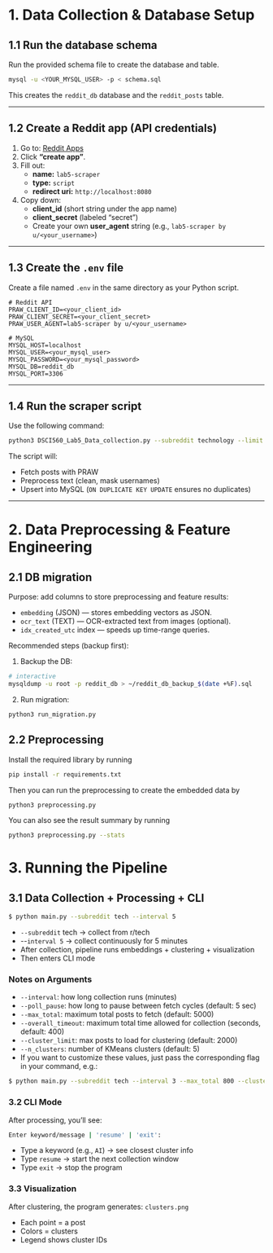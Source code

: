 # 1. Data Collection & Database Setup

## 1.1 Run the database schema
Run the provided schema file to create the database and table.

```bash
mysql -u <YOUR_MYSQL_USER> -p < schema.sql

```

This creates the `reddit_db` database and the `reddit_posts` table.

---

## 1.2 Create a Reddit app (API credentials)
1. Go to: [Reddit Apps](https://www.reddit.com/prefs/apps)
2. Click **“create app”**.
3. Fill out:
   - **name:** `lab5-scraper`
   - **type:** `script`
   - **redirect uri:** `http://localhost:8080`
4. Copy down:
   - **client_id** (short string under the app name)
   - **client_secret** (labeled “secret”)
   - Create your own **user_agent** string (e.g., `lab5-scraper by u/<your_username>`)

---

## 1.3 Create the `.env` file
Create a file named `.env` in the same directory as your Python script.

```
# Reddit API
PRAW_CLIENT_ID=<your_client_id>
PRAW_CLIENT_SECRET=<your_client_secret>
PRAW_USER_AGENT=lab5-scraper by u/<your_username>

# MySQL
MYSQL_HOST=localhost
MYSQL_USER=<your_mysql_user>
MYSQL_PASSWORD=<your_mysql_password>
MYSQL_DB=reddit_db
MYSQL_PORT=3306
```

---

## 1.4 Run the scraper script
Use the following command:

```bash
python3 DSCI560_Lab5_Data_collection.py --subreddit technology --limit 500
```

The script will:
- Fetch posts with PRAW
- Preprocess text (clean, mask usernames)
- Upsert into MySQL (`ON DUPLICATE KEY UPDATE` ensures no duplicates)

---

# 2. Data Preprocessing & Feature Engineering

## 2.1 DB migration
Purpose: add columns to store preprocessing and feature results:
- `embedding` (JSON) — stores embedding vectors as JSON.
- `ocr_text` (TEXT) — OCR-extracted text from images (optional).
- `idx_created_utc` index — speeds up time-range queries.

Recommended steps (backup first):

1. Backup the DB:
```bash
# interactive
mysqldump -u root -p reddit_db > ~/reddit_db_backup_$(date +%F).sql
```
2. Run migration:
```bash
python3 run_migration.py
```

## 2.2 Preprocessing

Install the required library by running
```bash
pip install -r requirements.txt
```

Then you can run the preprocessing to create the embedded data by
```bash
python3 preprocessing.py
```

You can also see the result summary by running
```bash
python3 preprocessing.py --stats
```

# 3. Running the Pipeline
## 3.1 Data Collection + Processing + CLI

```bash
$ python main.py --subreddit tech --interval 5
```

- ```--subreddit``` tech → collect from r/tech
- --```interval 5``` → collect continuously for 5 minutes
- After collection, pipeline runs embeddings + clustering + visualization
- Then enters CLI mode

### Notes on Arguments

- ```--interval```: how long collection runs (minutes)
- ```--poll_pause```: how long to pause between fetch cycles (default: 5 sec)
- ```--max_total```: maximum total posts to fetch (default: 5000)
- ```--overall_timeout```: maximum total time allowed for collection (seconds, default: 400)
- ```--cluster_limit```: max posts to load for clustering (default: 2000)
- ```--n_clusters```: number of KMeans clusters (default: 5)
- If you want to customize these values, just pass the corresponding flag in your command, e.g.:  
  
```bash
$ python main.py --subreddit tech --interval 3 --max_total 800 --cluster_limit 500 --n_clusters 8
```

### 3.2 CLI Mode

After processing, you’ll see:

```bash
Enter keyword/message | 'resume' | 'exit':
```

- Type a keyword (e.g., ```AI```) → see closest cluster info
- Type ```resume``` → start the next collection window
- Type ```exit``` → stop the program

### 3.3 Visualization

After clustering, the program generates: ```clusters.png```

- Each point = a post
- Colors = clusters
- Legend shows cluster IDs